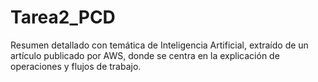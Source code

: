 # Tarea2_PCD
Resumen detallado con temática de Inteligencia Artificial, extraído de un artículo publicado por AWS, donde se centra en la explicación de operaciones y flujos de trabajo. 
